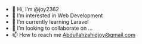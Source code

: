 - 👋 Hi, I’m @joy2362
- 👀 I’m interested in Web Development
- 🌱 I’m currently learning Laravel 
- 💞️ I’m looking to collaborate on ...
- 📫 How to reach me Abdullahzahidjoy@gmail.com

<!---
joy2362/joy2362 is a ✨ special ✨ repository because its `README.md` (this file) appears on your GitHub profile.
You can click the Preview link to take a look at your changes.
--->
